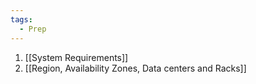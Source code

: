 ```yaml
---
tags:
  - Prep
---
```

1. [[System Requirements]]
2. [[Region, Availability Zones, Data centers and Racks]]